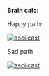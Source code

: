 __Brain calc:__

Happy path:

[![asciicast](https://asciinema.org/a/meyiSwkmvPUKN9ly6Ec5NOopY.svg)](https://asciinema.org/a/meyiSwkmvPUKN9ly6Ec5NOopY?autoplay=1&theme=solarized-light)

Sad path:

[![asciicast](https://asciinema.org/a/ubnFOJm9EcnxFKa0A947NCqgP.svg)](https://asciinema.org/a/ubnFOJm9EcnxFKa0A947NCqgP?autoplay=1&theme=solarized-light)

